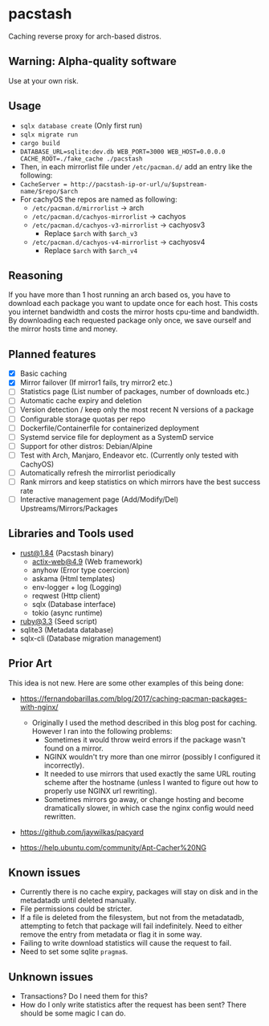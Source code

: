# pacstash
Caching reverse proxy for arch-based distros.

## Warning: Alpha-quality software
Use at your own risk.

## Usage
- `sqlx database create` (Only first run)
- `sqlx migrate run`
- `cargo build`
- `DATABASE_URL=sqlite:dev.db WEB_PORT=3000 WEB_HOST=0.0.0.0 CACHE_ROOT=./fake_cache ./pacstash`
- Then, in each mirrorlist file under `/etc/pacman.d/` add an entry like the following:
- `CacheServer = http://pacstash-ip-or-url/u/$upstream-name/$repo/$arch`
- For cachyOS the repos are named as following:
    - `/etc/pacman.d/mirrorlist` -> arch
    - `/etc/pacman.d/cachyos-mirrorlist` -> cachyos
    - `/etc/pacman.d/cachyos-v3-mirrorlist` -> cachyosv3
        - Replace `$arch` with `$arch_v3`
    - `/etc/pacman.d/cachyos-v4-mirrorlist` -> cachyosv4
        - Replace `$arch` with `$arch_v4`

## Reasoning
If you have more than 1 host running an arch based os, you have to download each package you want to update once for each host. This costs you internet bandwidth and costs the mirror hosts cpu-time and bandwidth. By downloading each requested package only once, we save ourself and the mirror hosts time and money.

## Planned features
- [x] Basic caching
- [x] Mirror failover (If mirror1 fails, try mirror2 etc.)
- [ ] Statistics page (List number of packages, number of downloads etc.)
- [ ] Automatic cache expiry and deletion
- [ ] Version detection / keep only the most recent N versions of a package
- [ ] Configurable storage quotas per repo
- [ ] Dockerfile/Containerfile for containerized deployment
- [ ] Systemd service file for deployment as a SystemD service
- [ ] Support for other distros: Debian/Alpine
- [ ] Test with Arch, Manjaro, Endeavor etc. (Currently only tested with CachyOS)
- [ ] Automatically refresh the mirrorlist periodically
- [ ] Rank mirrors and keep statistics on which mirrors have the best success rate
- [ ] Interactive management page (Add/Modify/Del) Upstreams/Mirrors/Packages

## Libraries and Tools used
- rust@1.84 (Pacstash binary)
    - actix-web@4.9 (Web framework)
    - anyhow (Error type coercion)
    - askama (Html templates)
    - env-logger + log (Logging)
    - reqwest (Http client)
    - sqlx (Database interface)
    - tokio (async runtime)
- ruby@3.3 (Seed script)
- sqlite3 (Metadata database)
- sqlx-cli (Database migration management)

## Prior Art
This idea is not new. Here are some other examples of this being done:
- https://fernandobarillas.com/blog/2017/caching-pacman-packages-with-nginx/
    - Originally I used the method described in this blog post for caching. However I ran into the following problems:
        - Sometimes it would throw weird errors if the package wasn't found on a mirror.
        - NGINX wouldn't try more than one mirror (possibly I configured it incorrectly).
        - It needed to use mirrors that used exactly the same URL routing scheme after the hostname (unless I wanted to figure out how to properly use NGINX url rewriting).
        - Sometimes mirrors go away, or change hosting and become dramatically slower, in which case the nginx config would need rewritten.

- https://github.com/jaywilkas/pacyard
- https://help.ubuntu.com/community/Apt-Cacher%20NG

## Known issues
- Currently there is no cache expiry, packages will stay on disk and in the metadatadb until deleted manually.
- File permissions could be stricter.
- If a file is deleted from the filesystem, but not from the metadatadb, attempting to fetch that package will fail indefinitely. Need to either remove the entry from metadata or flag it in some way.
- Failing to write download statistics will cause the request to fail.
- Need to set some sqlite `pragma`s.

## Unknown issues
- Transactions? Do I need them for this?
- How do I only write statistics after the request has been sent? There should be some magic I can do.